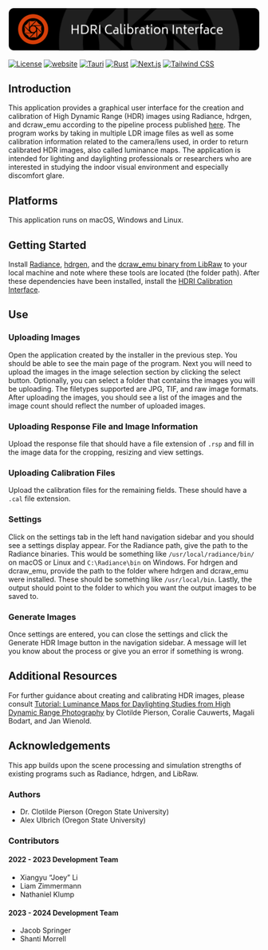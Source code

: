 <img src="public/splash.png" alt="HDRI Calibration Interface" />

[![License](https://img.shields.io/badge/license-GPLv3-blue)](./LICENSE)
[![website](https://img.shields.io/badge/website-Radiant%20Lab-green.svg)](https://www.clotildepierson.com/software)
[![Tauri](https://img.shields.io/badge/Tauri-v1.5.2-yellow.svg)](https://tauri.app/)
[![Rust](https://img.shields.io/badge/Rust-v1.60-darkred.svg)](https://www.rust-lang.org/)
[![Next.js](https://img.shields.io/badge/Next.js-v14.0.1-darkgrey.svg)](https://nextjs.org/)
[![Tailwind CSS](https://img.shields.io/badge/Tailwind%20CSS-v3.3.0-lightblue.svg)](https://nextjs.org/)


## Introduction
This application provides a graphical user interface for the creation and calibration of High Dynamic Range (HDR) images using Radiance, hdrgen, and dcraw_emu according to the pipeline process published [here](https://www.tandfonline.com/doi/full/10.1080/15502724.2019.1684319). The program works by taking in multiple LDR image files as well as some calibration information related to the camera/lens used, in order to return calibrated HDR images, also called luminance maps. The application is intended for lighting and daylighting professionals or researchers who are interested in studying the indoor visual environment and especially discomfort glare.

## Platforms
This application runs on macOS, Windows and Linux.

## Getting Started
Install [Radiance](https://www.radiance-online.org/), [hdrgen](http://www.anyhere.com/), and the [dcraw_emu binary from LibRaw](https://www.libraw.org/download) to your local machine and note where these tools are located (the folder path). After these dependencies have been installed, install the [HDRI Calibration Interface](https://github.com/radiantlab/HDRICalibrationTool/releases/latest).

## Use
### Uploading Images
Open the application created by the installer in the previous step. You should be able to see the main page of the program. Next you will need to upload the images in the image selection section by clicking the select button. Optionally, you can select a folder that contains the images you will be uploading. The filetypes supported are JPG, TIF, and raw image formats. After uploading the images, you should see a list of the images and the image count should reflect the number of uploaded images.

### Uploading Response File and Image Information
Upload the response file that should have a file extension of `.rsp` and fill in the image data for the cropping, resizing and view settings.

### Uploading Calibration Files
Upload the calibration files for the remaining fields. These should have a `.cal` file extension.

### Settings
Click on the settings tab in the left hand navigation sidebar and you should see a settings display appear. For the Radiance path, give the path to the Radiance binaries. This would be something like `/usr/local/radiance/bin/` on macOS or Linux and `C:\Radiance\bin` on Windows. For hdrgen and dcraw_emu, provide the path to the folder where hdrgen and dcraw_emu were installed. These should be something like `/usr/local/bin`. Lastly, the output should point to the folder to which you want the output images to be saved to.

### Generate Images
Once settings are entered, you can close the settings and click the Generate HDR Image button in the navigation sidebar. A message will let you know about the process or give you an error if something is wrong.

## Additional Resources
For further guidance about creating and calibrating HDR images, please consult [Tutorial: Luminance Maps for Daylighting Studies from High Dynamic Range Photography](https://www.tandfonline.com/doi/full/10.1080/15502724.2019.1684319) by Clotilde Pierson, Coralie Cauwerts, Magali Bodart, and Jan Wienold.

## Acknowledgements
This app builds upon the scene processing and simulation strengths of existing programs such as Radiance, hdrgen, and LibRaw.

### Authors
- Dr. Clotilde Pierson (Oregon State University)
- Alex Ulbrich (Oregon State University)

### Contributors
  #### 2022 - 2023 Development Team
  - Xiangyu “Joey” Li
  - Liam Zimmermann
  - Nathaniel Klump

  #### 2023 - 2024 Development Team
  - Jacob Springer 
  - Shanti Morrell